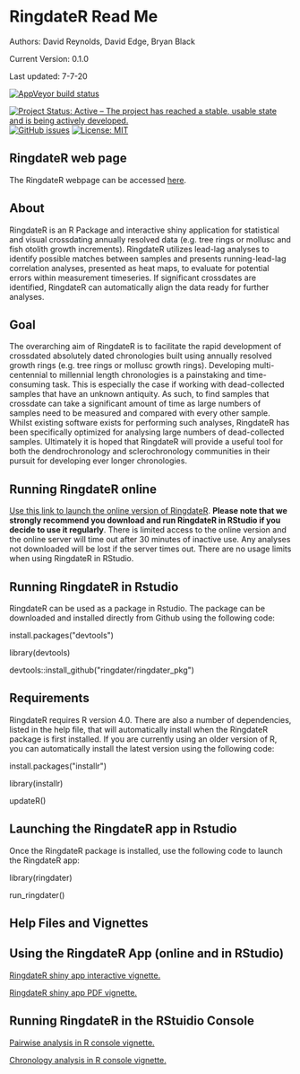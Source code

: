 # RingdateR Read Me
Authors: David Reynolds, David Edge, Bryan Black

Current Version: 0.1.0

Last updated: 7-7-20
  <!-- badges: start -->
  [![AppVeyor build status](https://ci.appveyor.com/api/projects/status/github/ringdater/ringdater_pkg?branch=master&svg=true)](https://ci.appveyor.com/project/ringdater/ringdater_pkg)
  
<a href="https://www.repostatus.org/#active"><img src="https://www.repostatus.org/badges/latest/active.svg" alt="Project Status: Active – The project has reached a stable, usable state and is being actively developed." /></a>
<a href="https://github.com/ringdater/ringdater_pkg/issues"><img alt="GitHub issues" src="https://img.shields.io/github/issues/ringdater/ringdater_pkg"></a>
[![License: MIT](https://img.shields.io/badge/License-MIT-yellow.svg)](https://opensource.org/licenses/MIT)
<!-- badges: end -->
## RingdateR web page
The RingdateR webpage can be accessed <a href="https://ringdater.github.io/ringdater/">here</a>.

## About
RingdateR is an R Package and interactive shiny application for statistical and visual crossdating annually resolved data (e.g. tree rings or mollusc and fish otolith growth increments). RingdateR utilizes lead-lag analyses to identify possible matches between samples and presents running-lead-lag correlation analyses, presented as heat maps, to evaluate for potential errors within measurement timeseries. If significant crossdates are identified, RingdateR can automatically align the data ready for further analyses. 

## Goal
The overarching aim of RingdateR is to facilitate the rapid development of crossdated absolutely dated chronologies built using annually resolved growth rings (e.g. tree rings or mollusc growth rings). Developing multi-centennial to millennial length chronologies is a painstaking and time-consuming task. This is especially the case if working with dead-collected samples that have an unknown antiquity. As such, to find samples that crossdate can take a significant amount of time as large numbers of samples need to be measured and compared with every other sample. Whilst existing software exists for performing such analyses, RingdateR has been specifically optimized for analysing large numbers of dead-collected samples. Ultimately it is hoped that RingdateR will provide a useful tool for both the dendrochronology and sclerochronology communities in their pursuit for developing ever longer chronologies.

## Running RingdateR online
<a href="https://ringdater.shinyapps.io/launcher/">Use this link to launch the online version of RingdateR</a>.
<b>Please note that we strongly recommend you download and run RingdateR in RStudio if you decide to use it regularly</b>. There is limited access to the online version and the online server will time out after 30 minutes of inactive use. Any analyses not downloaded will be lost if the server times out. There are no usage limits when using RingdateR in RStudio.

## Running RingdateR in Rstudio
RingdateR can be used as a package in Rstudio. The package can be downloaded and installed directly from Github using the following code:

install.packages("devtools") 

library(devtools)

devtools::install_github("ringdater/ringdater_pkg")

## Requirements

RingdateR requires R version 4.0. There are also a number of dependencies, listed in the help file, that will automatically install when the RingdateR package is first installed. If you are currently using an older version of R, you can automatically install the latest version using the following code:

install.packages("installr")

library(installr)

updateR()

## Launching the RingdateR app in Rstudio
Once the RingdateR package is installed, use the following code to launch the RingdateR app:

library(ringdater)

run_ringdater()

## Help Files and Vignettes
## Using the RingdateR App (online and in RStudio)
<a href="https://ringdater.shinyapps.io/ringdater_shiny_vig_v2/"> RingdateR shiny app interactive vignette. </a>

<a href="https://ringdater.github.io/ringdater/RingdaetR_help_file.pdf"> RingdateR shiny app PDF vignette. </a>

## Running RingdateR in the RStuidio Console
<a href="https://ringdater.github.io/ringdater/RingdateR%20Pairwise%20Vignette.html"> Pairwise analysis in R console vignette. </a>

<a href="https://ringdater.github.io/ringdater/RingdateR%20Chronology%20Vignette.html"> Chronology analysis in R console vignette. </a>
